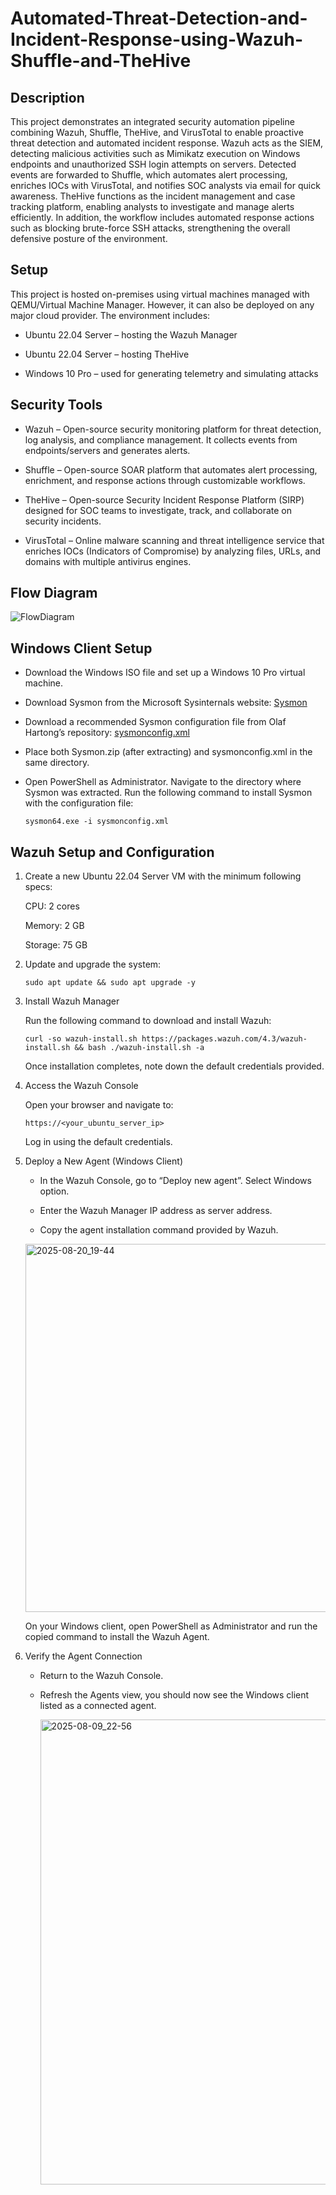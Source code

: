 # Automated-Threat-Detection-and-Incident-Response-using-Wazuh-Shuffle-and-TheHive

## Description 

This project demonstrates an integrated security automation pipeline combining Wazuh, Shuffle, TheHive, and VirusTotal to enable proactive threat detection and automated incident response. Wazuh acts as the SIEM, detecting malicious activities such as Mimikatz execution on Windows endpoints and unauthorized SSH login attempts on servers. Detected events are forwarded to Shuffle, which automates alert processing, enriches IOCs with VirusTotal, and notifies SOC analysts via email for quick awareness. TheHive functions as the incident management and case tracking platform, enabling analysts to investigate and manage alerts efficiently. In addition, the workflow includes automated response actions such as blocking brute-force SSH attacks, strengthening the overall defensive posture of the environment.

## Setup

This project is hosted on-premises using virtual machines managed with QEMU/Virtual Machine Manager. However, it can also be deployed on any major cloud provider. The environment includes:

* Ubuntu 22.04 Server – hosting the Wazuh Manager

* Ubuntu 22.04 Server – hosting TheHive

* Windows 10 Pro – used for generating telemetry and simulating attacks

## Security Tools

* Wazuh – Open-source security monitoring platform for threat detection, log analysis, and compliance management. It collects events from endpoints/servers and generates alerts.

* Shuffle – Open-source SOAR platform that automates alert processing, enrichment, and response actions through customizable workflows.

* TheHive – Open-source Security Incident Response Platform (SIRP) designed for SOC teams to investigate, track, and collaborate on security incidents.

* VirusTotal – Online malware scanning and threat intelligence service that enriches IOCs (Indicators of Compromise) by analyzing files, URLs, and domains with multiple antivirus engines.

## Flow Diagram

![FlowDiagram](https://github.com/user-attachments/assets/bed03f2b-5c0b-477d-a210-6745fef85da1)

## Windows Client Setup

* Download the Windows ISO file and set up a Windows 10 Pro virtual machine.

* Download Sysmon from the Microsoft Sysinternals website: [Sysmon](https://learn.microsoft.com/en-us/sysinternals/downloads/sysmon)

* Download a recommended Sysmon configuration file from Olaf Hartong’s repository: [sysmonconfig.xml](https://github.com/olafhartong/sysmon-modular/blob/master/sysmonconfig.xml)

* Place both Sysmon.zip (after extracting) and sysmonconfig.xml in the same directory.

* Open PowerShell as Administrator. Navigate to the directory where Sysmon was extracted. Run the following command to install Sysmon with the configuration file:
 
   ``` 
   sysmon64.exe -i sysmonconfig.xml
   ```

## Wazuh Setup and Configuration

 1. Create a new Ubuntu 22.04 Server VM with the minimum following specs:

    CPU: 2 cores

    Memory: 2 GB

    Storage: 75 GB

 2. Update and upgrade the system:

    ```
    sudo apt update && sudo apt upgrade -y
    ```
    
 3. Install Wazuh Manager

    Run the following command to download and install Wazuh:

    ```
    curl -so wazuh-install.sh https://packages.wazuh.com/4.3/wazuh-install.sh && bash ./wazuh-install.sh -a
    ```
    
    Once installation completes, note down the default credentials provided.

4. Access the Wazuh Console

    Open your browser and navigate to:

    ```
    https://<your_ubuntu_server_ip>
    ```
    
    Log in using the default credentials.

5. Deploy a New Agent (Windows Client)

    * In the Wazuh Console, go to “Deploy new agent”. Select Windows option.

    * Enter the Wazuh Manager IP address as server address.

    * Copy the agent installation command provided by Wazuh.
    
    <img width="1567" height="589" alt="2025-08-20_19-44" src="https://github.com/user-attachments/assets/97e875d1-31d4-4417-9e27-55b0f863e75a" />

    On your Windows client, open PowerShell as Administrator and run the copied command to install the Wazuh Agent.

6. Verify the Agent Connection

    * Return to the Wazuh Console.

    * Refresh the Agents view, you should now see the Windows client listed as a connected agent.

      <img width="1908" height="744" alt="2025-08-09_22-56" src="https://github.com/user-attachments/assets/1a7c6b14-7dd5-4291-956d-a8383730c190" />



